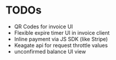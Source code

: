 # TODOs

* QR Codes for invoice UI
* Flexible expire timer UI in invoice client
* Inline payment via JS SDK (like Stripe)
* Keagate api for request throttle values
* unconfirmed balance UI view